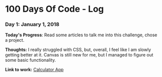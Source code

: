 # 100 Days Of Code - Log

### Day 1: January 1, 2018

**Today's Progress**: Read some articles to talk me into this challenge, chose a project.

**Thoughts:** I really struggled with CSS, but, overall, I feel like I am slowly getting better at it. Canvas is still new for me, but I managed to figure out some basic functionality.

**Link to work:** [Calculator App](http://www.example.com)

